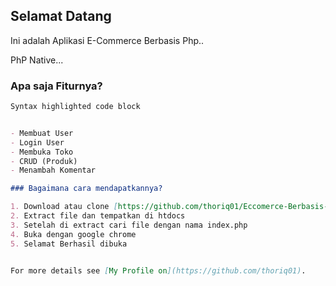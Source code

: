 ## Selamat Datang

Ini adalah Aplikasi E-Commerce Berbasis Php..

PhP Native... 

### Apa saja Fiturnya?

```markdown
Syntax highlighted code block


- Membuat User
- Login User
- Membuka Toko
- CRUD (Produk)
- Menambah Komentar

### Bagaimana cara mendapatkannya?

1. Download atau clone [https://github.com/thoriq01/Eccomerce-Berbasis-PHP.git]
2. Extract file dan tempatkan di htdocs
3. Setelah di extract cari file dengan nama index.php
4. Buka dengan google chrome
5. Selamat Berhasil dibuka

 
For more details see [My Profile on](https://github.com/thoriq01).
